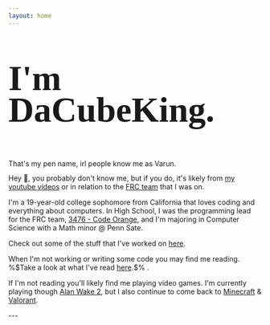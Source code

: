 ```yaml
---
layout: home
---
```

<head>
  <link rel="stylesheet" href="/css/index.css">
  <link rel="preload" href="https://dacubeking.com/cf-fonts/v/dancing-script/5.0.16/latin/wght/normal.woff2" as="font" type="font/woff2" crossorigin="anonymous">
  <link rel="preload" href="https://dacubeking.com/cf-fonts/s/zeyada/5.0.18/latin/400/normal.woff2" as="font" type="font/woff2" crossorigin="anonymous">
  <link rel="preload" href="https://books.api.dacubeking.com/currentlyreading" as="fetch" crossorigin="anonymous">
</head>


<div style = "line-height: 0.9">
<p style="font-family: 'Dancing Script', serif; font-size: 5em; font-weight: 700;">I'm DaCubeKing.</p>
That's my pen name, irl people know me as Varun.
</div>
<p></p>

Hey 👋, you probably don't know me, but if you do, it's likely from [my youtube videos](yt)
or in relation to the [FRC team](https://github.com/FRC3476/AutoBuilder) that I was on.

I'm a 19-year-old college sophomore from California that loves coding and everything about computers. 
In High School, I was the programming lead for the FRC team, [3476 - Code Orange](http://teamcodeorange.com/), and I'm majoring in Computer Science with a Math minor @ Penn Sate.

Check out some of the stuff that I've worked on [here](/2022/12/01/My-Programming-Projects.html).

<p>
    <span>
    When I'm not working or writing some code you may find me reading. %$Take a look at what I've read <a href="/reading.html">here</a>.$%
    </span>
    <span id="currentlyReading"> </span>. 
</p>
<p></p>

If I'm not reading you'll likely find me playing video games. I'm currently playing though [Alan Wake 2](https://www.alanwake.com/), 
but I also continue to come back to [Minecraft](https://dynmap.dacubeking.com/) & [Valorant](https://playvalorant.com/en-us/).

<script>
	fetch(
		'https://books.api.dacubeking.com/currentlyreading',
	)
    .then(function(response) {
        // When the page is loaded convert it to text
        return response.text()
    })
    .then(function(html) {
        if (html.length > 0) {
            document.getElementById("currentlyReading").innerHTML +=  html
        }
    })
</script>

<p></p>
---
<div style="line-height:120%;">
    <br>
</div>
